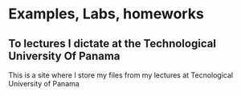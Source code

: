 # Examples, Labs, homeworks 
## To lectures I dictate at the Technological University Of Panama 

This is a site where I store my files from my lectures at Tecnological University of Panama

